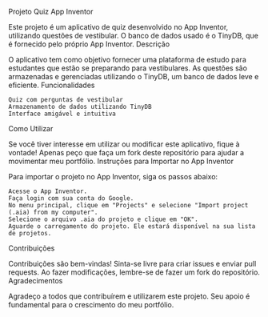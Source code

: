 Projeto Quiz App Inventor

Este projeto é um aplicativo de quiz desenvolvido no App Inventor, utilizando questões de vestibular. O banco de dados usado é o TinyDB, que é fornecido pelo próprio App Inventor.
Descrição

O aplicativo tem como objetivo fornecer uma plataforma de estudo para estudantes que estão se preparando para vestibulares. As questões são armazenadas e gerenciadas utilizando o TinyDB, um banco de dados leve e eficiente.
Funcionalidades

    Quiz com perguntas de vestibular
    Armazenamento de dados utilizando TinyDB
    Interface amigável e intuitiva

Como Utilizar

Se você tiver interesse em utilizar ou modificar este aplicativo, fique à vontade! Apenas peço que faça um fork deste repositório para ajudar a movimentar meu portfólio.
Instruções para Importar no App Inventor

Para importar o projeto no App Inventor, siga os passos abaixo:

    Acesse o App Inventor.
    Faça login com sua conta do Google.
    No menu principal, clique em "Projects" e selecione "Import project (.aia) from my computer".
    Selecione o arquivo .aia do projeto e clique em "OK".
    Aguarde o carregamento do projeto. Ele estará disponível na sua lista de projetos.

Contribuições

Contribuições são bem-vindas! Sinta-se livre para criar issues e enviar pull requests. Ao fazer modificações, lembre-se de fazer um fork do repositório.
Agradecimentos

Agradeço a todos que contribuírem e utilizarem este projeto. Seu apoio é fundamental para o crescimento do meu portfólio.
